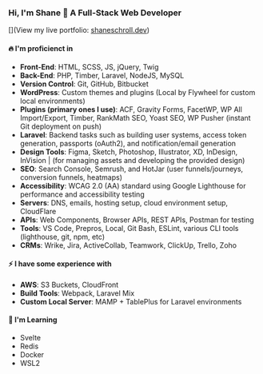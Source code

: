 ### Hi, I'm Shane 👋 A Full-Stack Web Developer
[](View my live portfolio: [shaneschroll.dev](https://shaneschroll.dev/))

#### 🔥 I'm proficienct in
- **Front-End**: HTML, SCSS, JS, jQuery, Twig
- **Back-End**: PHP, Timber, Laravel, NodeJS, MySQL
- **Version Control**: Git, GitHub, Bitbucket
- **WordPress**: Custom themes and plugins (Local by Flywheel for custom local environments)
- **Plugins (primary ones I use)**: ACF, Gravity Forms, FacetWP, WP All Import/Export, Timber, RankMath SEO, Yoast SEO, WP Pusher (instant Git deployment on push)
- **Laravel**: Backend tasks such as building user systems, access token generation, passports (oAuth2), and notification/email generation
- **Design Tools**: Figma, Sketch, Photoshop, Illustrator, XD, InDesign, InVision | (for managing assets and developing the provided design)
- **SEO**: Search Console, Semrush, and HotJar (user funnels/journeys, conversion funnels, heatmaps)
- **Accessibility**: WCAG 2.0 (AA) standard using Google Lighthouse for performance and accessibility testing
- **Servers**: DNS, emails, hosting setup, cloud environment setup, CloudFlare
- **APIs**: Web Components, Browser APIs, REST APIs, Postman for testing
- **Tools**: VS Code, Prepros, Local, Git Bash, ESLint, various CLI tools (lighthouse, git, npm, etc)
- **CRMs**: Wrike, Jira, ActiveCollab, Teamwork, ClickUp, Trello, Zoho

#### ⚡ I have some experience with
- **AWS**: S3 Buckets, CloudFront
- **Build Tools**: Webpack, Laravel Mix
- **Custom Local Server**: MAMP + TablePlus for Laravel environments

#### 🍵 I'm Learning
- Svelte
- Redis
- Docker
- WSL2